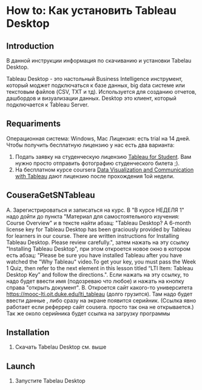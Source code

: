# How to: Как установить Tableau Desktop

## Introduction
В данной инструкции информация по скачиванию и установки Tabelau Desktop.

Tableau Desktop - это настольный Business Intelligence инструмент, который моджет подключаться к базе данных, big data системе или текстовым файлов (CSV, TXT и тд). Используется для созданию отчетов, дашбордов и визуализации данных. Desktop это клиент, который подключается к Tableau Server.

## Requariments
Операционная система: Windows, Mac
Лицензия: есть trial на 14 дней. Чтобы получить бесплатную лицензию у нас есть два варианта:
1. Подать заявку на студенческую лицензию [Tableau for Student](https://www.tableau.com/academic/students). Вам нужно просто отправить фотографию студенческого билета ;).
2. На бесплатном курсе coursera [Data Visualization and Communication with Tableau](https://www.coursera.org/learn/analytics-tableau/) дают лицензию после прохождения 1ой недели.

## CouseraGetSNTableau
A. Зарегистрироваться и записаться на курс. В "В курсе НЕДЕЛЯ 1" надо дойти до пункта "Материал для самостоятельного изучения: Course Overview" и в тексте найти абзац:
"Tableau Desktop? A 6-month license key for Tableau Desktop has been graciously provided by Tableau for learners in our course. There are written instructions for Installing Tableau Desktop. Please review carefully.", затем нажать на эту ссылку "Installing Tableau Desktop", при этом откроется новое окно в котором есть абзац:
"Please be sure you have installed Tableau after you have watched the "Why Tableau" video.To get your key, you must pass the Week 1 Quiz, then refer to the next element in this lesson titled “LTI Item: Tableau Desktop Key” and follow the directions.". Если нажать на эту ссылку, то надо будет ввести имя (подозреваю что любое) и нажать на кнопку справа "открыть документ".
B. Откроется сайт какого-то университета https://mooc-lti.oit.duke.edu/lti_tableau (долго грузится). Там надо будет ввести данные , либо сразу на экране появится серийник. (Ссылка явно работает если реферрер сайт cousera. просто так она не открывается.) Так же около серийника будет ссылка на загрузку программы

## Installation
1. Скачать Tabelau Desktop
см. выше 

## Launch
1. Запустите Tabelau Desktop
